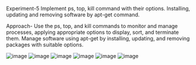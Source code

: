 Experiment-5 Implement ps, top, kill command with their options. Installing, updating and removing software by apt-get command.

Approach- Use the ps, top, and kill commands to monitor and manage processes, applying appropriate options to display, sort, and terminate them. Manage software using apt-get by installing, updating, and removing packages with suitable options.

![image](https://github.com/user-attachments/assets/e8b1473f-9edf-4c2b-a269-ddd647c3b39c)
![image](https://github.com/user-attachments/assets/97273193-c147-4d1a-87d5-161d32226784)
![image](https://github.com/user-attachments/assets/416f29f3-1ec4-4100-bc46-b0d9b41af072)
![image](https://github.com/user-attachments/assets/2e916bf7-4742-498f-9f66-b4631f9884f9)
![image](https://github.com/user-attachments/assets/e4c61089-f55a-4b13-be66-6fd0d5f64e8d)
![image](https://github.com/user-attachments/assets/93ada46e-e6af-46a2-a86c-f10ca2aaf7ed)






